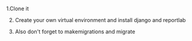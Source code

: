 1.Clone it 

2. Create your own virtual environment and install django and reportlab

  
4. Also don't forget to makemigrations and migrate
